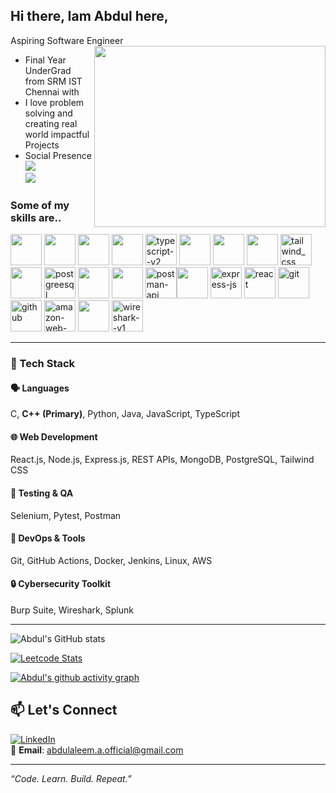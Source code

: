 ## Hi there, Iam Abdul here,
Aspiring Software Engineer
<img align="right" width="370" height="290" src="https://media0.giphy.com/media/v1.Y2lkPTc5MGI3NjExNmN0OWt2aTB1aGl6M2xzdndkenNzanRmdHppcmxrMXhjcnEzNThpYSZlcD12MV9pbnRlcm5hbF9naWZfYnlfaWQmY3Q9Zw/HscDLzkO8EOTmgkhQP/giphy.gif"> 
- Final Year UnderGrad from SRM IST Chennai with
- I love problem solving and creating real world impactful Projects
  <br />
- Social Presence
<br /> [<img src="https://img.shields.io/badge/LinkedIn-0077B5?style=for-the-badge&logo=linkedin&logoColor=white" />](https://www.linkedin.com/in/abdul-aleem-3b3b60262/)
<br /> [<img src="https://img.shields.io/badge/-LeetCode-FFA116?style=for-the-badge&logo=LeetCode&logoColor=white)"/>](https://www.leetcode.com/abdulaleem12/)
### Some of my skills are..
<img height="50" width="50" src="https://img.icons8.com/color/48/000000/c-plus-plus-logo.png" /> <img height="50" width="50" src="https://img.icons8.com/color/48/000000/python.png" /> <img height="50" width="50" src="https://img.icons8.com/color/48/000000/c-programming.png" /> <img height="50" width="50" src="https://img.icons8.com/color/48/000000/javascript.png"/> <img width="50" height="50" src="https://img.icons8.com/fluency/50/typescript--v2.png" alt="typescript--v2"/> <img height="50" width="50" src="https://img.icons8.com/color/48/000000/java-coffee-cup-logo.png" /> <img height="50" width="50" src="https://img.icons8.com/color/48/000000/html-5.png" /> <img height="50" width="50" src="https://img.icons8.com/color/48/000000/css3.png" /> <img width="50" height="50" src="https://img.icons8.com/fluency/100/tailwind_css.png" alt="tailwind_css"/> <img height="50" width="50" src="https://img.icons8.com/color/48/000000/bootstrap.png" />
 <img width="50" height="50" src="https://img.icons8.com/color/96/postgreesql.png" alt="postgreesql"/> <img height="50" width="50" src="https://img.icons8.com/color/48/000000/mysql-logo.png"/> <img height="50" width="50" src="https://img.icons8.com/color/48/000000/mongodb.png"/> <img width="50" height="50" src="https://img.icons8.com/wired/64/postman-api.png" alt="postman-api"/><img height="50" width="50" src="https://img.icons8.com/color/48/000000/nodejs.png"/> <img width="50" height="50" src="https://img.icons8.com/ios/100/express-js.png" alt="express-js"/> <img width="50" height="50" src="https://img.icons8.com/office/80/react.png" alt="react"/> <img width="50" height="50" src="https://img.icons8.com/ios-filled/50/git.png" alt="git"/> <img width="50" height="50" src="https://img.icons8.com/fluency/100/github.png" alt="github"/> <img width="50" height="50" src="https://img.icons8.com/color/50/amazon-web-services.png" alt="amazon-web-services"/> <img height="50" src="https://img.icons8.com/color/480/null/notion--v1.png" /> <img height="50" src="https://img.icons8.com/nolan/64/wireshark--v1.png" alt="wireshark--v1"/>

---
### 🧰 Tech Stack

#### 🗣️ Languages  
C, **C++ (Primary)**, Python, Java, JavaScript, TypeScript
#### 🌐 Web Development  
React.js, Node.js, Express.js, REST APIs, MongoDB, PostgreSQL, Tailwind CSS
#### 🧪 Testing & QA  
Selenium, Pytest, Postman
#### 🚀 DevOps & Tools  
Git, GitHub Actions, Docker, Jenkins, Linux, AWS
#### 🔒 Cybersecurity Toolkit  
Burp Suite, Wireshark, Splunk

---
![Abdul's GitHub stats](https://github-readme-stats.vercel.app/api?username=abdul-aleem-12&theme=dark&show_icons=true&&hide=issues,contribs)

[![Leetcode Stats](https://leetcard.jacoblin.cool/abdulaleem12?ext=&theme=dark)](https://leetcode.com/abdulaleem12)

[![Abdul's github activity graph](https://github-readme-activity-graph.vercel.app/graph?username=abdul-aleem-12&bg_color=000000&color=ffffff&line=51f565&point=ffffff&area=true&hide_border=true)](https://github.com/ashutosh00710/github-readme-activity-graph)

## 📫 Let's Connect

[![LinkedIn](https://img.shields.io/badge/LinkedIn-Abdul%20Aleem-0077B5?style=for-the-badge&logo=linkedin&logoColor=white)](https://www.linkedin.com/in/abdul-aleem-3b3b60262/)  
📧 **Email**: abdulaleem.a.official@gmail.com  

---

_“Code. Learn. Build. Repeat.”_
